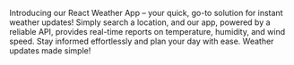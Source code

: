 Introducing our React Weather App – your quick, go-to solution for instant weather updates! Simply search a location, and our app, powered by a reliable API, provides real-time reports on temperature, humidity, and wind speed. Stay informed effortlessly and plan your day with ease. Weather updates made simple!
